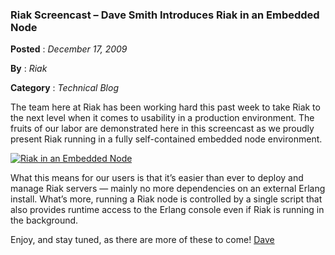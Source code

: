 ### Riak Screencast – Dave Smith Introduces Riak in an Embedded Node

**Posted** : _December 17, 2009_

**By** : _Riak_

**Category** : _Technical Blog_

The team here at Riak has been working hard this past week to take Riak to the next level when it comes to usability in a production environment. The fruits of our labor are demonstrated here in this screencast as we proudly present Riak running in a fully self-contained embedded node environment.

[![Riak in an Embedded Node](https://i.imgur.com/J394cyA.png)](http://vimeo.com/8246802 "Riak in an Embedded Node - Click to Watch!")

What this means for our users is that it’s easier than ever to deploy and manage Riak servers — mainly no more dependencies on an external Erlang install. What’s more, running a Riak node is controlled by a single script that also provides runtime access to the Erlang console even if Riak is running in the background.

Enjoy, and stay tuned, as there are more of these to come!
[Dave](http://www.twitter.com/@dizzyco)
